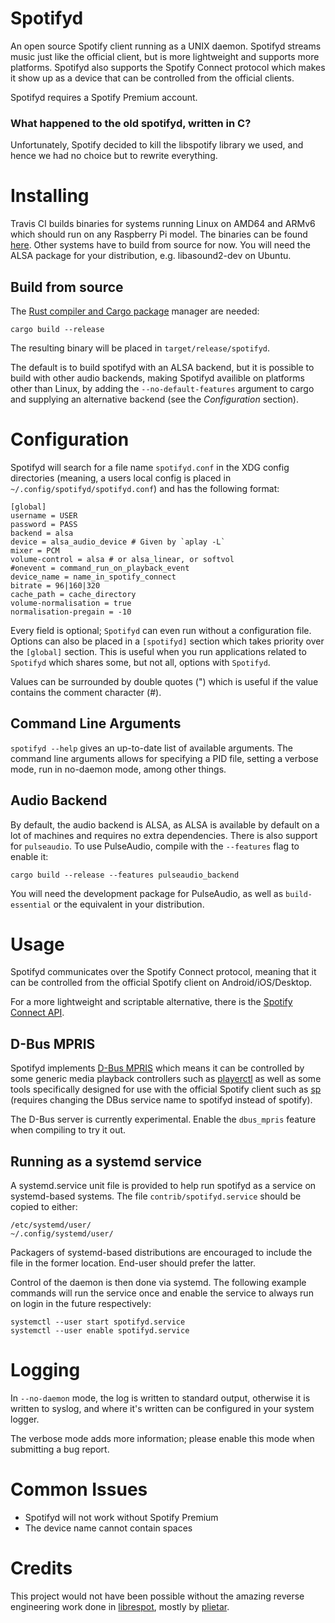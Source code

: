 # Spotifyd
An open source Spotify client running as a UNIX daemon. Spotifyd streams music
just like the official client, but is more lightweight and supports more
platforms. Spotifyd also supports the Spotify Connect protocol which makes it
show up as a device that can be controlled from the official clients.

Spotifyd requires a Spotify Premium account.

### What happened to the old spotifyd, written in C?
Unfortunately, Spotify decided to kill the libspotify library we used, and
hence we had no choice but to rewrite everything.

# Installing
Travis CI builds binaries for systems running Linux on AMD64 and ARMv6 which
should run on any Raspberry Pi model. The binaries can be found
[here](https://github.com/Spotifyd/spotifyd/releases/latest). Other systems
have to build from source for now. You will need the ALSA package for your
distribution, e.g. libasound2-dev on Ubuntu.

## Build from source
The [Rust compiler and Cargo package](https://www.rust-lang.org/en-US/)
 manager are needed:
```
cargo build --release
```
The resulting binary will be placed in `target/release/spotifyd`.

The default is to build spotifyd with an ALSA backend, but it is possible
to build with other audio backends, making Spotifyd availible on platforms
other than Linux, by adding the `--no-default-features` argument to cargo
and supplying an alternative backend (see the _Configuration_ section).

# Configuration
Spotifyd will search for a file name `spotifyd.conf` in the XDG config
directories (meaning, a users local config is placed in
`~/.config/spotifyd/spotifyd.conf`) and has the following format:
```
[global]
username = USER
password = PASS
backend = alsa
device = alsa_audio_device # Given by `aplay -L`
mixer = PCM
volume-control = alsa # or alsa_linear, or softvol
#onevent = command_run_on_playback_event
device_name = name_in_spotify_connect
bitrate = 96|160|320
cache_path = cache_directory
volume-normalisation = true
normalisation-pregain = -10
```
Every field is optional; `Spotifyd` can even run without a configuration file.
Options can also be placed in a `[spotifyd]` section which takes priority over
the `[global]` section. This is useful when you run applications related to
`Spotifyd` which shares some, but not all, options with `Spotifyd`.

Values can be surrounded by double quotes (") which is useful if the value contains
the comment character (#).

## Command Line Arguments
`spotifyd --help` gives an up-to-date list of available arguments. The command
line arguments allows for specifying a PID file, setting a verbose mode, run in
no-daemon mode, among other things.

## Audio Backend
By default, the audio backend is ALSA, as ALSA is available by default on a lot
of machines and requires no extra dependencies. There is also support for
`pulseaudio`. To use PulseAudio, compile with the `--features` flag to enable
it:
```
cargo build --release --features pulseaudio_backend
```
You will need the development package for PulseAudio, as well
as `build-essential` or the equivalent in your distribution.

# Usage
Spotifyd communicates over the Spotify Connect protocol, meaning that it can be
controlled from the official Spotify client on Android/iOS/Desktop.

For a more lightweight and scriptable alternative, there is
the [Spotify Connect
API](https://developer.spotify.com/web-api/web-api-connect-endpoint-reference/).

## D-Bus MPRIS
Spotifyd implements [D-Bus
MPRIS](https://specifications.freedesktop.org/mpris-spec/latest/) which means
it can be controlled by some generic media playback controllers such as
[playerctl](https://github.com/acrisci/playerctl/tree/4cf5ba8ad00f47c8db8af0fd20286b050921a6e1)
as well as some tools specifically designed for use with the official Spotify
client such as [sp](https://gist.github.com/wandernauta/6800547) (requires
changing the DBus service name to spotifyd instead of spotify).

The D-Bus server is currently experimental. Enable the `dbus_mpris` feature when
compiling to try it out.

## Running as a systemd service

A systemd.service unit file is provided to help run spotifyd as a service on
systemd-based systems. The file `contrib/spotifyd.service` should be copied to
either:

    /etc/systemd/user/
    ~/.config/systemd/user/

Packagers of systemd-based distributions are encouraged to include the file in
the former location. End-user should prefer the latter.

Control of the daemon is then done via systemd. The following example commands
will run the service once and enable the service to always run on login in the
future respectively:

    systemctl --user start spotifyd.service
    systemctl --user enable spotifyd.service

# Logging
In `--no-daemon` mode, the log is written to standard output, otherwise it is
written to syslog, and where it's written can be configured in your system
logger.

The verbose mode adds more information; please enable this mode when submitting
a bug report.

# Common Issues

* Spotifyd will not work without Spotify Premium
* The device name cannot contain spaces

# Credits
This project would not have been possible without the amazing reverse
engineering work done in [librespot](https://github.com/plietar/librespot),
mostly by [plietar](https://github.com/plietar).
